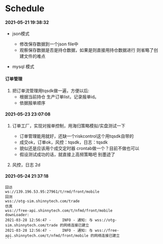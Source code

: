 # Schedule

####  2021-05-21 19:38:32

* json模式
    - 修改保存数据到一个json file中
    - 观察保存数据是否是持仓数据，如果是则直接用持仓数据进行 则省略了创建文件的难点

* mysql 模式

#### 订单管理

1. 把订单流管理用tqsdk做一遍，方便以后:
    - 根据当前持仓 生产订单list，记录报单id。
    - 依据报单顺序
    
#### 2021-05-23 23:07:08

1. 订单工厂，实现对报单控制，用海归策略模拟/实盘测试一下
    - 订单管理能用就好，还缺一个riskcontrol这个用tqsdk自带的
    -  成交ok，订单ok，风控：tqsdk，日志：tqsdk
    - 貌似还是应该用个成交定时器 crontab做一个？目前不做也可以
    - 假设测试成功的话，就直接上高频策略吧 别墨迹了
    
2. 风控，日志 2d

#### 2021-05-24 21:37:18

````
回访
ws://139.196.53.95:27961/t/rmd/front/mobile
回测
wss://otg-sim.shinnytech.com/trade 
仿真
wss://free-api.shinnytech.com/t/nfmd/front/mobile
downLoader:
2021-03-28 12:56:47 -     INFO - 通知: 与 wss://otg-sim.shinnytech.com/trade 的网络连接已建立
2021-03-28 12:56:47 -     INFO - 通知: 与 wss://free-api.shinnytech.com/t/nfmd/front/mobile 的网络连接已建立
```
    
    

